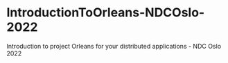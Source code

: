 # IntroductionToOrleans-NDCOslo-2022
Introduction to project Orleans for your distributed applications - NDC Oslo 2022
